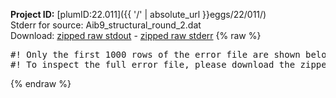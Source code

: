 **Project ID:** [plumID:22.011]({{ '/' | absolute_url }}eggs/22/011/)  
Stderr for source:  Aib9_structural_round_2.dat   
Download: [zipped raw stdout](Aib9_structural_round_2.dat.plumed.stdout.txt.zip) - [zipped raw stderr](Aib9_structural_round_2.dat.plumed.stderr.txt.zip) 
{% raw %}
<pre>
#! Only the first 1000 rows of the error file are shown below
#! To inspect the full error file, please download the zipped raw stderr file above
</pre>
{% endraw %}
